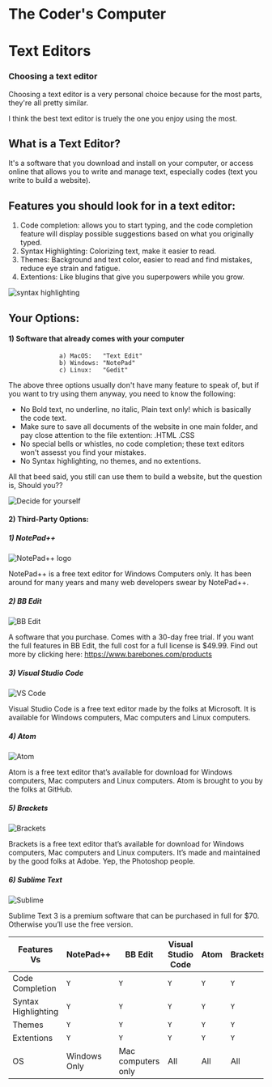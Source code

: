 # The Coder's Computer

# Text Editors

### Choosing a text editor

Choosing a text editor is a very personal choice because for the most parts, they're all pretty similar.

I think the best text editor is truely the one you enjoy using the most.

## What is a Text Editor?

It's a software that you download and install on your computer, or access online that allows you to write and manage text, especially codes (text you write to build a website).


## Features you should look for in a text editor:

1) Code completion: allows you to start typing, and the code completion feature will display possible suggestions based on what you originally typed.
2) Syntax Highlighting: Colorizing text, make it easier to read.
3) Themes: Background and text color, easier to read and find mistakes, reduce eye strain and fatigue.
4) Extentions: Like blugins that give you superpowers while you grow.

![syntax highlighting](https://forum.sublimetext.com/uploads/default/original/1X/896ed2833ffc53c6507b9e2c945a9a25c179ce0e.png)


## Your Options:
#### 1) Software that already comes with your computer

                  a) MacOS:   "Text Edit"
                  b) Windows: "NotePad"
                  c) Linux:   "Gedit"
                  
The above three options usually don't have many feature to speak of, but if you want to try using them anyway, you need to know the following:

- No Bold text, no underline, no italic, Plain text only! which is basically the code text.
- Make sure to save all documents of the website in one main folder, and pay close attention to the file extention: .HTML .CSS
- No special bells or whistles, no code completion; these text editors won't assesst you find your mistakes.
- No Syntax highlighting, no themes, and no extentions.

All that beed said, you still can use them to build a website, but the question is, Should you??

![Decide for yourself](https://cdn.osxdaily.com/wp-content/uploads/2014/09/make-textedit-on-mac-like-windows-notepad.jpg)

#### 2) Third-Party Options:
               
##### 1) NotePad++ 


![NotePad++ logo](https://www.reviversoft.com/blog/wp-content/uploads/2013/04/Notepadplusplus.png)


NotePad++ is a free text editor for Windows Computers only. It has been around for many years and many web developers swear by NotePad++.



##### 2) BB Edit 


![BB Edit](https://www.barebones.com/images/homepage/app_icon-512.png)


A software that you purchase. Comes with a 30-day free trial. If you want the full features in BB Edit, the full cost for a full license is $49.99. Find out more by clicking here: https://www.barebones.com/products


##### 3) Visual Studio Code


![VS Code](https://user-images.githubusercontent.com/50251240/86579100-21605500-bf7d-11ea-9416-62eea5e2bfc6.png)

Visual Studio Code is a free text editor made by the folks at Microsoft. It is available for Windows computers, Mac computers and Linux computers.


##### 4) Atom

![Atom](https://seeklogo.com/images/A/atom-logo-19BD90FF87-seeklogo.com.png)

Atom is a free text editor that’s available for download for Windows computers, Mac computers and Linux computers. Atom is brought to you by the folks at GitHub.


##### 5) Brackets

![Brackets](https://upload.wikimedia.org/wikipedia/commons/thumb/4/4c/Brackets_Icon.svg/330px-Brackets_Icon.svg.png)

Brackets is a free text editor that’s available for download for Windows computers, Mac computers and Linux computers. It’s made and maintained by the good folks at Adobe.
Yep, the Photoshop people.


##### 6) Sublime Text

![Sublime](https://cdn.icon-icons.com/icons2/1381/PNG/512/sublimetext_94866.png)

Sublime Text 3 is a premium software that can be purchased in full for $70. Otherwise you’ll use the free version.



Features Vs  | NotePad++  | BB Edit  | Visual Studio Code | Atom | Brackets | Sublime Text 
------------ | ------------- | ------------ | ------------- | ------------ | ------------ | -------------
Code Completion | `Y` | `Y` | `Y` | `Y` | `Y` | `Y`
Syntax Highlighting | `Y` | `Y` | `Y` | `Y` | `Y` | `Y`
Themes | `Y` | `Y` | `Y` | `Y` | `Y` | `Y` 
Extentions | `Y` | `Y` | `Y` | `Y` | `Y` | `Y` 
OS | Windows Only | Mac computers only | All | All | All | All
